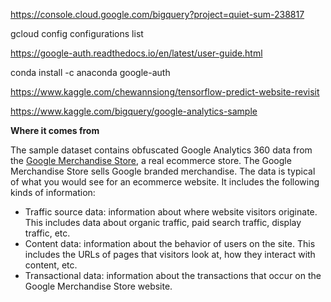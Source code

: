 https://console.cloud.google.com/bigquery?project=quiet-sum-238817  


gcloud config configurations list

https://google-auth.readthedocs.io/en/latest/user-guide.html

conda install -c anaconda google-auth



https://www.kaggle.com/chewannsiong/tensorflow-predict-website-revisit


https://www.kaggle.com/bigquery/google-analytics-sample


**Where it comes from**

The sample dataset contains obfuscated Google Analytics 360 data from the [Google Merchandise Store](https://www.googlemerchandisestore.com/shop.axd/Home?utm_source=Partners&utm_medium=affiliate&utm_campaign=Data%20Share%20Promo), a real ecommerce store. The Google Merchandise Store sells Google branded merchandise. The data is typical of what you would see for an ecommerce website. It includes the following kinds of information:

- Traffic source data: information about where website visitors originate. This includes data about organic traffic, paid search traffic, display traffic, etc.
- Content data: information about the behavior of users on the site. This includes the URLs of pages that visitors look at, how they interact with content, etc.
- Transactional data: information about the transactions that occur on the Google Merchandise Store website.
